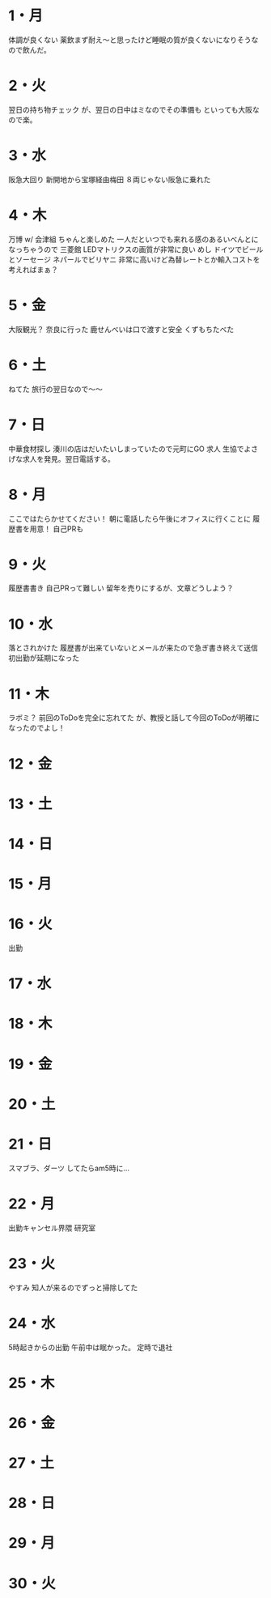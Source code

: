 # 1・月
体調が良くない
	薬飲まず耐え～と思ったけど睡眠の質が良くないになりそうなので飲んだ。
# 2・火
翌日の持ち物チェック
	が、翌日の日中はミなのでその準備も
	といっても大阪なので楽。
# 3・水
阪急大回り
	新開地から宝塚経由梅田
	８両じゃない阪急に乗れた
# 4・木
万博 w/ 会津組
	ちゃんと楽しめた
	一人だといつでも来れる感のあるいべんとになっちゃうので
	三菱館
		LEDマトリクスの画質が非常に良い
	めし
		ドイツでビールとソーセージ
		ネパールでビリヤニ
		非常に高いけど為替レートとか輸入コストを考えればまぁ？
# 5・金
大阪観光？
	奈良に行った
	鹿せんべいは口で渡すと安全
	くずもちたべた
# 6・土
ねてた
	旅行の翌日なので～～
# 7・日
中華食材探し
	湊川の店はだいたいしまっていたので元町にGO
求人
	生協でよさげな求人を発見。翌日電話する。
# 8・月
ここではたらかせてください！
	朝に電話したら午後にオフィスに行くことに
	履歴書を用意！	
	自己PRも
# 9・火
履歴書書き
	自己PRって難しい
	留年を売りにするが、文章どうしよう？

# 10・水
落とされかけた
	履歴書が出来ていないとメールが来たので急ぎ書き終えて送信
	初出勤が延期になった

# 11・木
ラボミ？
	前回のToDoを完全に忘れてた
	が、教授と話して今回のToDoが明確になったのでよし！
# 12・金
# 13・土
# 14・日
# 15・月
# 16・火
出勤
# 17・水
# 18・木
# 19・金
# 20・土

# 21・日
スマブラ、ダーツ
	してたらam5時に...

# 22・月
出勤キャンセル界隈
	研究室
# 23・火
やすみ
	知人が来るのでずっと掃除してた
# 24・水
5時起きからの出勤
	午前中は眠かった。
	定時で退社
# 25・木

# 26・金
# 27・土
# 28・日

# 29・月
# 30・火

